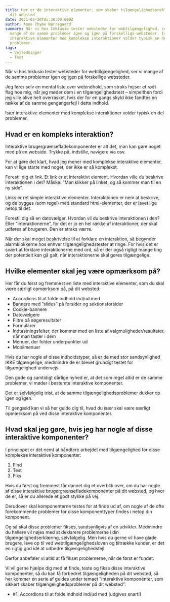 ```yaml
---
title: Her er de interaktive elementer, som skaber tilgængelighedsproblemer på
  dit websted
date: 2021-05-20T05:30:00.000Z
author: Anne Thyme Nørregaard
summary: Når vi hos Inklusio tester websteder for webtilgængelighed, ser vi
  mange af de samme problemer igen og igen på forskellige websteder. Især
  interaktive elementer med komplekse interaktioner volder typisk en del
  problemer.
tags:
  - Vejledninger
  - Test
---
```

Når vi hos Inklusio tester websteder for webtilgængelighed, ser vi mange af de samme problemer igen og igen på forskellige websteder.

Jeg fører selv en mental liste over webindhold, som straks hejser et rødt flag hos mig, når jeg møder dem i en tilgængelighedstest – simpelthen fordi jeg ville blive helt overrasket, hvis der for en gangs skyld ikke fandtes en række af de samme gengangerfejl i dette indhold.

Især interaktive elementer med komplekse interaktioner volder typisk en del problemer.

## Hvad er en kompleks interaktion? 

Interaktive brugergrænsefladekomponenter er alt det, man kan gøre noget med på en webside. Trykke på, indstille, navigere via osv.

For at gøre det klart, hvad jeg mener med komplekse interaktive elementer, kan vi lige starte med noget, der ikke er så komplekst. 

Forestil dig et link. 
Et link er et interaktivt element. 
Hvordan ville du beskrive interaktionen i det?
Måske: ”Man klikker på linket, og så kommer man til en ny side”.

Links er ret simple interaktive elementer. Interaktionen er nem at beskrive, og de bygges (som regel) med standard html-elementer, der er lavet lige netop til det.

Forestil dig så en datovælger. 
Hvordan vil du beskrive interaktionen i den? Eller ”interaktionerne”, for det er jo en hel række af interaktioner, der skal udføres af brugeren.
Den er straks værre.

Når der skal meget beskrivelse til at forklare en interaktion, så begynder alarmklokkerne hos enhver tilgængelighedstester at ringe. For hvis det er svært at forklare interaktionerne med ord, så er der også rigtigt mange ting der potentielt kan gå galt, når interaktionerne skal gøres tilgængelige.

## Hvilke elementer skal jeg være opmærksom på? 
Her får du først og fremmest en liste med interaktive elementer, som du skal være særligt opmærksom på, på dit websted: 

- Accordions til at folde indhold ind/ud med
- Bannere med ”slides” på forsider og sektionsforsider
- Cookie-bannere
- Datovælgere
- Filtre på søgeresultater
- Formularer 
- Indtastningsfelter, der kommer med en liste af valgmuligheder/resultater, når man taster i dem
- Menuer, der folder underpunkter ud
- Mobilmenuer

Hvis du har nogle af disse indholdstyper, så er de med stor sandsynlighed IKKE tilgængelige, medmindre de er blevet grundigt testet for tilgængelighed undervejs.

Den gode og samtidigt dårlige nyhed er, at det som regel altid er de samme problemer, vi møder i bestemte interaktive komponenter.

Det er selvfølgelig trist, at de samme tilgængelighedsproblemer dukker op igen og igen. 

Til gengæld kan vi så her guide dig til, hvad du især skal være særligt opmærksom på ved disse interaktive komponenter. 

## Hvad skal jeg gøre, hvis jeg har nogle af disse interaktive komponenter? 
I princippet er det nemt at håndtere arbejdet med tilgængelighed for disse komplekse interaktive komponenter:

1. Find
2. Test
3. Fiks

Hvis du først og fremmest får dannet dig et overblik over, om du har nogle af disse interaktive brugergrænsefladekomponenter på dit websted, og hvor de er, så er du allerede et godt stykke på vej. 

Derudover skal komponenterne testes for at finde ud af, om nogle af de ofte forekommende problemer for disse komponenttyper findes i netop din komponent. 

Og så skal disse problemer fikses, sandsynligvis af en udvikler. Medmindre du hellere vil nøjes med at deklarere problemerne i din tilgængelighedserklæring, selvfølgelig. Men hvis du gerne vil have glade brugere, leve op til ved webtilgængelighedsloven og tiltrække kunder, er det en rigtig god idé at udbedre tilgængelighedsfejl.

Derfor anbefaler vi altid at få fikset problemerne, når de først er fundet. 

Vi vil gerne hjælpe dig med at finde, teste og fikse disse interaktive komponenter, så du kan få forbedret tilgængeligheden på dit websted, så her kommer en serie af guides under temaet ”Interaktive komponenter, som sikkert skaber tilgængelighedsproblemer på dit websted”: 

- #1. Accordions til at folde indhold ind/ud med (udgives snart!)